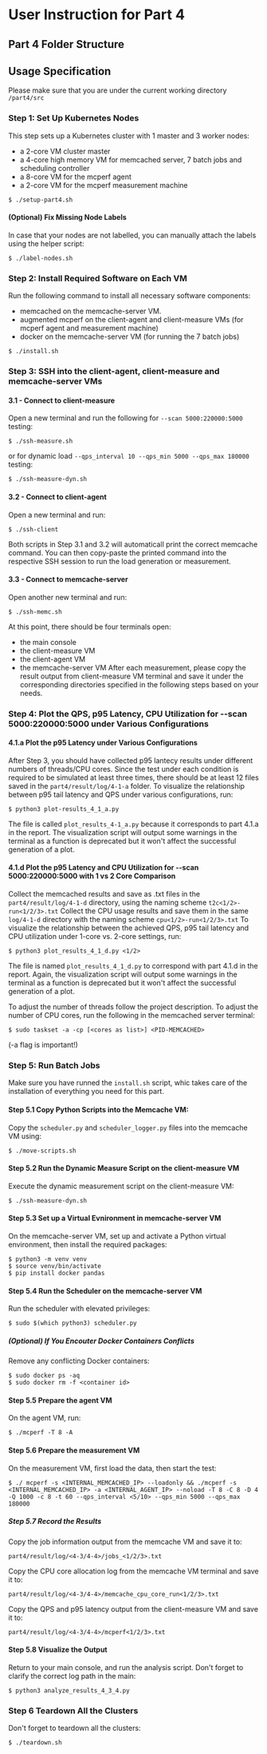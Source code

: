 # User Instruction for Part 4

## Part 4 Folder Structure

## Usage Specification
Please make sure that you are under the current working directory `/part4/src`

### Step 1: Set Up Kubernetes Nodes
This step sets up a Kubernetes cluster with 1 master and 3 worker nodes:
 - a 2-core VM cluster master
 - a 4-core high memory VM for memcached server, 7 batch jobs and scheduling controller
 - a 8-core VM for the mcperf agent
 - a 2-core VM for the mcperf measurement machine
```
$ ./setup-part4.sh
```
#### (Optional) Fix Missing Node Labels
In case that your nodes are not labelled, you can manually attach the labels using the helper script:
```
$ ./label-nodes.sh
```

### Step 2: Install Required Software on Each VM
Run the following command to install all necessary software components:
 - memcached on the memcache-server VM.
 - augmented mcperf on the client-agent and client-measure VMs (for mcperf agent and measurement machine)
 - docker on the memcache-server VM (for running the 7 batch jobs)
```
$ ./install.sh
```

###  Step 3: SSH into the client-agent, client-measure and memcache-server VMs
#### 3.1 - Connect to client-measure
Open a new terminal and run the following for `--scan 5000:220000:5000` testing:
```
$ ./ssh-measure.sh
```
or for dynamic load `--qps_interval 10 --qps_min 5000 --qps_max 180000` testing:
```
$ ./ssh-measure-dyn.sh
```
#### 3.2 - Connect to client-agent
Open a new terminal and run:
```
$ ./ssh-client
```
Both scripts in Step 3.1 and 3.2 will automaticall print the correct memcache command. You can then copy-paste the printed command into the respective SSH session to run the load generation or measurement.
#### 3.3 - Connect to memcache-server
Open another new terminal and run:
```
$ ./ssh-memc.sh
```
At this point, there should be four terminals open:
 - the main console
 - the client-measure VM
 - the client-agent VM
 - the memcache-server VM
After each measurement, please copy the result output from client-measure VM terminal and save it under the corresponding directories specified in the following steps based on your needs.

### Step 4: Plot the QPS, p95 Latency, CPU Utilization for --scan 5000:220000:5000 under Various Configurations
#### 4.1.a Plot the p95 Latency under Various Configurations
After Step 3, you should have collected p95 lantecy results under different numbers of threads/CPU cores. Since the test under each condition is required to be simulated at least three times, there should be at least 12 files saved in the `part4/result/log/4-1-a` folder.
To visualize the relationship between p95 tail latency and QPS under various configurations, run:
```
$ python3 plot-results_4_1_a.py
```
The file is called `plot_results_4-1_a.py` because it corresponds to part 4.1.a in the report. The visualization script will output some warnings in the terminal as a function is deprecated but it won't affect the successful generation of a plot.

#### 4.1.d Plot the p95 Latency and CPU Utilization for --scan 5000:220000:5000 with 1 vs 2 Core Comparison
Collect the memcached results and save as .txt files in the `part4/result/log/4-1-d` directory, using the naming scheme `t2c<1/2>-run<1/2/3>.txt`
Collect the CPU usage results and save them in the same `log/4-1-d` directory with the naming scheme `cpu<1/2>-run<1/2/3>.txt`
To visualize the relationship between the achieved QPS, p95 tail latency and CPU utilization under 1-core vs. 2-core settings, run:
```
$ python3 plot_results_4_1_d.py <1/2>
```
The file is named `plot_results_4_1_d.py` to correspond with part 4.1.d in the report. Again, the visualization script will output some warnings in the terminal as a function is deprecated but it won't affect the successful generation of a plot.

To adjust the number of threads follow the project description.
To adjust the number of CPU cores, run the following in the memcached server terminal:
```
$ sudo taskset -a -cp [<cores as list>] <PID-MEMCACHED>
```

(-a flag is important!)


### Step 5: Run Batch Jobs 
Make sure you have runned the `install.sh` script, whic takes care of the installation of everything you need for this part.
#### Step 5.1 Copy Python Scripts into the Memcache VM:
Copy the `scheduler.py` and `scheduler_logger.py` files into the memcache VM using:
```
$ ./move-scripts.sh
```
#### Step 5.2 Run the Dynamic Measure Script on the client-measure VM
Execute the dynamic measurement script on the client-measure VM:
```
$ ./ssh-measure-dyn.sh
```
#### Step 5.3 Set up a Virtual Evnironment in memcache-server VM
On the memcache-server VM, set up and activate a Python virtual environment, then install the required packages:
```
$ python3 -m venv venv
$ source venv/bin/activate
$ pip install docker pandas
```
#### Step 5.4 Run the Scheduler on the memcache-server VM
Run the scheduler with elevated privileges:
```
$ sudo $(which python3) scheduler.py
```
##### (Optional) If You Encouter Docker Containers Conflicts
Remove any conflicting Docker containers:
```
$ sudo docker ps -aq
$ sudo docker rm -f <container id>
```
#### Step 5.5 Prepare the agent VM
On the agent VM, run:
```
$ ./mcperf -T 8 -A
```
#### Step 5.6 Prepare the measurement VM
On the measurement VM, first load the data, then start the test:
```
$ ./ mcperf -s <INTERNAL_MEMCACHED_IP> --loadonly && ./mcperf -s <INTERNAL_MEMCACHED_IP> -a <INTERNAL_AGENT_IP> --noload -T 8 -C 8 -D 4 -Q 1000 -c 8 -t 60 --qps_interval <5/10> --qps_min 5000 --qps_max 180000
```
##### Step 5.7 Record the Results
Copy the job information output from the memcache VM and save it to:
```
part4/result/log/<4-3/4-4>/jobs_<1/2/3>.txt
``` 
Copy the CPU core allocation log from the memcache VM terminal and save it to:
```
part4/result/log/<4-3/4-4>/memcache_cpu_core_run<1/2/3>.txt
``` 
Copy the QPS and p95 latency output from the client-measure VM and save it to:
```
part4/result/log/<4-3/4-4>/mcperf<1/2/3>.txt
```

#### Step 5.8 Visualize the Output
Return to your main console, and run the analysis script. Don't forget to clarify the correct log path in the main:
```
$ python3 analyze_results_4_3_4.py
```

### Step 6 Teardown All the Clusters
Don't forget to teardown all the clusters:
```
$ ./teardown.sh
```
